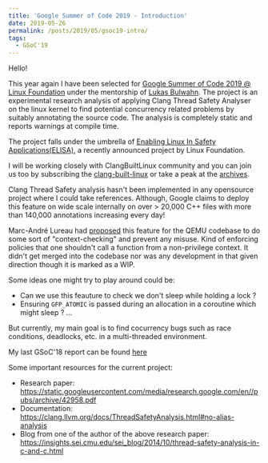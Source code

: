 ```yaml
---
title: 'Google Summer of Code 2019 - Introduction'
date: 2019-05-26
permalink: /posts/2019/05/gsoc19-intro/
tags:
  - GSoC'19
---
```


Hello!


This year again I have been selected for [Google Summer of Code 2019 @ Linux Foundation](https://summerofcode.withgoogle.com/projects/#5358212549705728)
under the mentorship of [Lukas Bulwahn](https://github.com/bulwahn). The project is an experimental research analysis
of applying Clang Thread Safety Analyser on the linux kernel to find potential concurrency
related problems by suitably annotating the source code. The analysis is completely static
and reports warnings at compile time.

The project falls under the umbrella of [Enabling Linux In Safety Applications(ELISA)](https://elisa.tech/),
a recently announced project by Linux Foundation.

I will be working closely with ClangBuiltLinux community and you can join us too by
subscribing the [clang-built-linux](https://groups.google.com/forum/#!forum/clang-built-linux) or
take a peak at the [archives](https://groups.google.com/forum/#!forum/clang-built-linux).

Clang Thread Safety analysis hasn't been implemented in any opensource project where I could
take references. Although, Google claims to deploy this feature on wide scale internally on
over > 20,000 C++ files with more than 140,000 annotations increasing every day!

Marc-André Lureau had [proposed](http://lists.nongnu.org/archive/html/qemu-devel/2017-07/msg00793.html)
this feature for the QEMU codebase to do some sort of 
"context-checking" and prevent any misuse. Kind of enforcing policies that one shouldn't
call a function from a non-privilege context. It didn't get merged into the codebase
nor was any development in that given direction though it is marked as a WIP.

Some ideas one might try to play around could be:

* Can we use this feauture to check we don't sleep while holding a lock ?
* Ensuring `GFP_ATOMIC` is passed during an allocation in a coroutine which might sleep ?
...

But currently, my main goal is to find cocurrency bugs such as race conditions, deadlocks,
 etc. in a multi-threaded environment.


My last GSoC'18 report can be found [here](https://kernelnewbies.org/HimanshuJha/GSoC18)

Some important resources for the current project:

* Research paper: https://static.googleusercontent.com/media/research.google.com/en//pubs/archive/42958.pdf
* Documentation: https://clang.llvm.org/docs/ThreadSafetyAnalysis.html#no-alias-analysis
* Blog from one of the author of the above research paper: https://insights.sei.cmu.edu/sei_blog/2014/10/thread-safety-analysis-in-c-and-c.html
